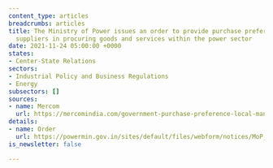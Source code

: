 ```yaml
---
content_type: articles
breadcrumbs: articles
title: The Ministry of Power issues an order to provide purchase preference to local
  suppliers in procuring goods and services within the power sector
date: 2021-11-24 05:00:00 +0000
states:
- Center-State Relations
sectors:
- Industrial Policy and Business Regulations
- Energy
subsectors: []
sources:
- name: Mercom
  url: https://mercomindia.com/government-purchase-preference-local-manufacturers/
details:
- name: Order
  url: https://powermin.gov.in/sites/default/files/webform/notices/MoP_PPP_MII_Order_dated_16th_Nov_2021.pdf
is_newsletter: false

---
```

